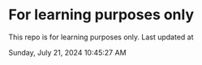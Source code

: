 # For learning purposes only
This repo is for learning purposes only.
Last updated at

Sunday, July 21, 2024 10:45:27 AM

